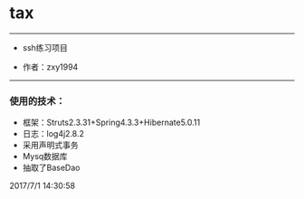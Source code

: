 # tax

----------
* ssh练习项目

* 作者：zxy1994

----------
###  使用的技术：
* 框架：Struts2.3.31+Spring4.3.3+Hibernate5.0.11
* 日志：log4j2.8.2
* 采用声明式事务
* Mysq数据库
* 抽取了BaseDao

2017/7/1 14:30:58 


